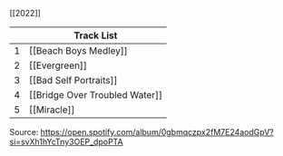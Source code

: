 [[2022]]

|     | Track List                     |
| --- | ------------------------------ |
| 1   | [[Beach Boys Medley]]          |
| 2   | [[Evergreen]]                  |
| 3   | [[Bad Self Portraits]]         |
| 4   | [[Bridge Over Troubled Water]] |
| 5   | [[Miracle]]                    |

Source: https://open.spotify.com/album/0gbmqczpx2fM7E24aodGpV?si=svXh1hYcTny3OEP_dpoPTA
